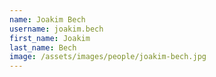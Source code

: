 ```yaml
---
name: Joakim Bech
username: joakim.bech
first_name: Joakim
last_name: Bech
image: /assets/images/people/joakim-bech.jpg
---
```


